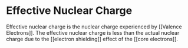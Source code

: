 # Effective Nuclear Charge

Effective nuclear charge is the nuclear charge experienced by [[Valence Electrons]]. The effective nuclear charge is less than the actual nuclear charge due to the [[electron shielding]] effect of the [[core electrons]].